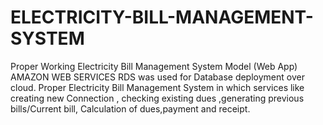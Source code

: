 # ELECTRICITY-BILL-MANAGEMENT-SYSTEM
Proper Working Electricity Bill Management System Model (Web App) 
AMAZON WEB SERVICES RDS was used for Database deployment over cloud.
Proper Electricity Bill Management System in which services like creating new Connection , checking existing dues ,generating previous bills/Current bill,
Calculation of dues,payment and receipt.

